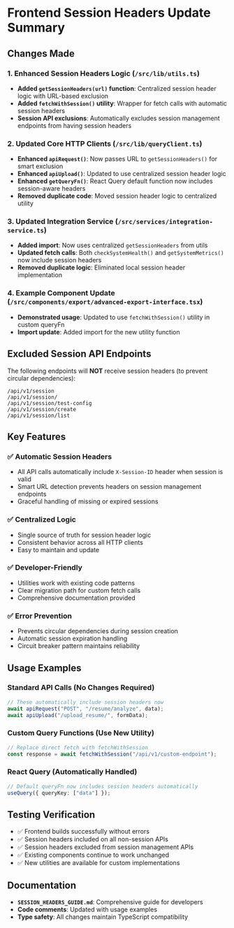 # Frontend Session Headers Update Summary

## Changes Made

### 1. Enhanced Session Headers Logic (`/src/lib/utils.ts`)

- **Added `getSessionHeaders(url)` function**: Centralized session header logic with URL-based exclusion
- **Added `fetchWithSession()` utility**: Wrapper for fetch calls with automatic session headers
- **Session API exclusions**: Automatically excludes session management endpoints from having session headers

### 2. Updated Core HTTP Clients (`/src/lib/queryClient.ts`)

- **Enhanced `apiRequest()`**: Now passes URL to `getSessionHeaders()` for smart exclusion
- **Enhanced `apiUpload()`**: Updated to use centralized session header logic  
- **Enhanced `getQueryFn()`**: React Query default function now includes session-aware headers
- **Removed duplicate code**: Moved session header logic to centralized utility

### 3. Updated Integration Service (`/src/services/integration-service.ts`)

- **Added import**: Now uses centralized `getSessionHeaders` from utils
- **Updated fetch calls**: Both `checkSystemHealth()` and `getSystemMetrics()` now include session headers
- **Removed duplicate logic**: Eliminated local session header implementation

### 4. Example Component Update (`/src/components/export/advanced-export-interface.tsx`)

- **Demonstrated usage**: Updated to use `fetchWithSession()` utility in custom queryFn
- **Import update**: Added import for the new utility function

## Excluded Session API Endpoints

The following endpoints will **NOT** receive session headers (to prevent circular dependencies):

```
/api/v1/session
/api/v1/session/
/api/v1/session/test-config  
/api/v1/session/create
/api/v1/session/list
```

## Key Features

### ✅ Automatic Session Headers
- All API calls automatically include `X-Session-ID` header when session is valid
- Smart URL detection prevents headers on session management endpoints
- Graceful handling of missing or expired sessions

### ✅ Centralized Logic  
- Single source of truth for session header logic
- Consistent behavior across all HTTP clients
- Easy to maintain and update

### ✅ Developer-Friendly
- Utilities work with existing code patterns
- Clear migration path for custom fetch calls
- Comprehensive documentation provided

### ✅ Error Prevention
- Prevents circular dependencies during session creation
- Automatic session expiration handling
- Circuit breaker pattern maintains reliability

## Usage Examples

### Standard API Calls (No Changes Required)
```typescript
// These automatically include session headers now
await apiRequest("POST", "/resume/analyze", data);
await apiUpload("/upload_resume/", formData);
```

### Custom Query Functions (Use New Utility)
```typescript
// Replace direct fetch with fetchWithSession
const response = await fetchWithSession("/api/v1/custom-endpoint");
```

### React Query (Automatically Handled)
```typescript
// Default queryFn now includes session headers automatically
useQuery({ queryKey: ["data"] });
```

## Testing Verification

- ✅ Frontend builds successfully without errors
- ✅ Session headers included on all non-session APIs  
- ✅ Session headers excluded from session management APIs
- ✅ Existing components continue to work unchanged
- ✅ New utilities are available for custom implementations

## Documentation

- **`SESSION_HEADERS_GUIDE.md`**: Comprehensive guide for developers
- **Code comments**: Updated with usage examples
- **Type safety**: All changes maintain TypeScript compatibility
